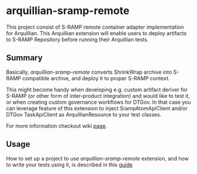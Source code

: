 arquillian-sramp-remote
=======================

This project consist of S-RAMP remote container adapter implementation for Arquillian. This Arquillian extension will enable users to deploy artifacts to S-RAMP Repository before running their Arquillian tests.

## Summary

Basically, _arquillian-sramp-remote_ converts ShrinkWrap archive into S-RAMP compatible archive, and deploy it to proper S-RAMP context. 

This might become handy when developing e.g. custom artifact deriver for S-RAMP (or other form of inter-product integration) and would like to test it, or when creating custom governance workflows for DTGov. In that case you can leverage feature of this extension to inject SrampAtomApiClient and/or DTGov TaskApiClient as ArquillianResource to your test classes.

For more information checkout wiki [page](https://github.com/sbunciak/arquillian-sramp-remote/wiki/About).

## Usage

How to set up a project to use _arquillian-sramp-remote_ extension, and how to write your tests using it, is described in this [guide](https://github.com/sbunciak/arquillian-sramp-remote/wiki/Usage)
